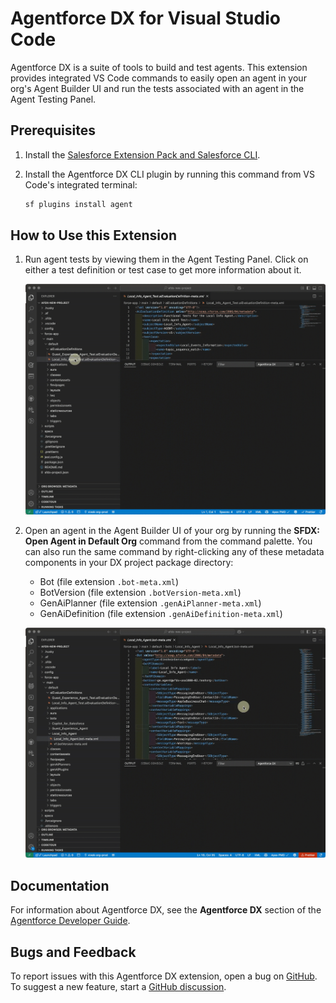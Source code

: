 # Agentforce DX for Visual Studio Code

Agentforce DX is a suite of tools to build and test agents. This extension provides integrated VS Code commands to easily open an agent in your org's Agent Builder UI and run the tests associated with an agent in the Agent Testing Panel.

## Prerequisites

1. Install the [Salesforce Extension Pack and Salesforce CLI](https://developer.salesforce.com/docs/platform/sfvscode-extensions/guide/install.html).
2. Install the Agentforce DX CLI plugin by running this command from VS Code's integrated terminal:

   ```bash
   sf plugins install agent
   ```

## How to Use this Extension

1. Run agent tests by viewing them in the Agent Testing Panel. Click on either a test definition or test case to get more information about it.

    ![Run agent tests from the VS Code testing panel](images/afdx-test-panel.gif)

2. Open an agent in the Agent Builder UI of your org by running the **SFDX: Open Agent in Default Org** command from the command palette. You can also run the same command by right-clicking any of these metadata components in your DX project package directory:

   - Bot (file extension `.bot-meta.xml`)
   - BotVersion (file extension `.botVersion-meta.xml`)
   - GenAiPlanner (file extension `.genAiPlanner-meta.xml`)
   - GenAiDefinition (file extension `.genAiDefinition-meta.xml`)

    ![Open an agent in an org using a VS Code command](images/afdx-open-org.gif)
   


## Documentation

For information about Agentforce DX, see the **Agentforce DX** section of the [Agentforce Developer Guide](https://developer.salesforce.com/docs/einstein/genai/guide/agent-dx.html).

## Bugs and Feedback

To report issues with this Agentforce DX extension, open a bug on [GitHub](https://github.com/forcedotcom/cli/issues). To suggest a new feature, start a [GitHub discussion](https://github.com/forcedotcom/cli/discussions).
